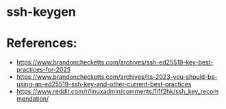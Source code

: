 # ssh-keygen

# References:
- https://www.brandonchecketts.com/archives/ssh-ed25519-key-best-practices-for-2025
- https://www.brandonchecketts.com/archives/its-2023-you-should-be-using-an-ed25519-ssh-key-and-other-current-best-practices
- https://www.reddit.com/r/linuxadmin/comments/1i1f2hk/ssh_key_recommendation/
